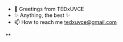 - 👋 Greetings from TEDxUVCE
- ✨ Anything, the best ✨
- 📫 How to reach me tedxuvce@gmail.com

<!---
TEDxUVCE/TEDxUVCE is a ✨ special ✨ repository because its `README.md` (this file) appears on your GitHub profile.
You can click the Preview link to take a look at your changes.
--->

**
